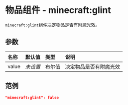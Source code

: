 # 物品组件 - minecraft:glint
`minecraft:glint`组件决定物品是否有附魔光效。

## 参数

| 名称 | 默认值 | 类型 | 说明  |
|:----------|:----------|:----------|:----------|
| value| *未设置* | 布尔值 | 决定物品是否有附魔光效 |

## 范例
```json
"minecraft:glint": false
```
